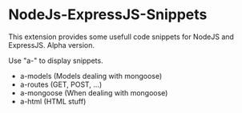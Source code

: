 # NodeJs-ExpressJS-Snippets

This extension provides some usefull code snippets for NodeJS and ExpressJS. Alpha version.

Use "a-" to display snippets.

- a-models (Models dealing with mongoose)
- a-routes (GET, POST, ...)
- a-mongoose (When dealing with mongoose)
- a-html (HTML stuff)


